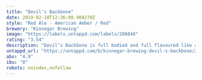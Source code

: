 ```yaml
---
title: "Devil's Backbone"
date: 2019-02-10T12:36:09.904270Z
style: "Red Ale - American Amber / Red"
brewery: "Kinnegar Brewing"
image: "https://labels.untappd.com/labels/200848"
rating: "3.54"
description: "Devil’s Backbone is full bodied and full flavoured like a mellow autumnal day with a hint of chocolate thrown in. Alc. 4.9% vol."
untappd_url: "https://untappd.com/b/kinnegar-brewing-devil-s-backbone/200848"
abv: "4.9"
ibu: "0"
robots: noindex,nofollow
---
```

